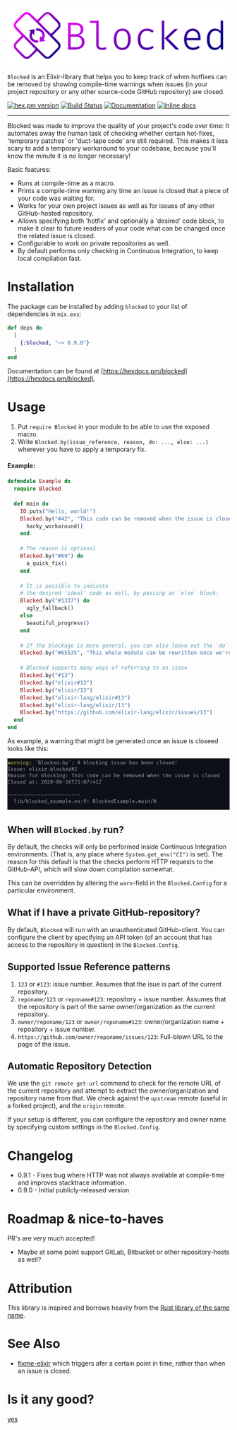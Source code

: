 ![](https://github.com/Qqwy/elixir-blocked/blob/master/media/blocked_logo_text_flat.svg)

`Blocked` is an Elixir-library that helps you to keep track of when hotfixes can be removed by showing compile-time warnings when issues (in your project repository or any other source-code GitHub repository) are closed.

[![hex.pm version](https://img.shields.io/hexpm/v/blocked.svg)](https://hex.pm/packages/blocked)
[![Build Status](https://travis-ci.org/Qqwy/elixir-blocked.svg?branch=master)](https://travis-ci.org/Qqwy/elixir-blocked)
[![Documentation](https://img.shields.io/badge/hexdocs-latest-blue.svg)](https://hexdocs.pm/blocked/index.html)
[![Inline docs](http://inch-ci.org/github/qqwy/elixir-blocked.svg)](http://inch-ci.org/github/qqwy/elixir-blocked)

---

Blocked was made to improve the quality of your project's code over time: It automates away the human task of checking whether certain hot-fixes, 'temporary patches' or 'duct-tape code' are still required. This makes it less scary to add a temporary workaround to your codebase, because you'll know the minute it is no longer necessary!


Basic features:

- Runs at compile-time as a macro.
- Prints a compile-time warning any time an issue is closed that a piece of your code was waiting for.
- Works for your own project issues as well as for issues of any other GitHub-hosted repository.
- Allows specifying both 'hotfix' and optionally a 'desired' code block, to make it clear to future readers of your code what can be changed once the related issue is closed.
- Configurable to work on private repositories as well.
- By default performs only checking in Continuous Integration, to keep local compilation fast.

# Installation

The package can be installed
by adding `blocked` to your list of dependencies in `mix.exs`:

```elixir
def deps do
  [
    {:blocked, "~> 0.9.0"}
  ]
end
```

Documentation can be found at [https://hexdocs.pm/blocked](https://hexdocs.pm/blocked).

# Usage

1. Put `require Blocked` in your module to be able to use the exposed macro.
2. Write `Blocked.by(issue_reference, reason, do: ..., else: ...)` wherever you have to apply a temporary fix.


#### Example:

```elixir
defmodule Example do
  require Blocked

  def main do
    IO.puts("Hello, world!")
    Blocked.by("#42", "This code can be removed when the issue is closed") do
      hacky_workaround()
    end
    
    # The reason is optional
    Blocked.by("#69") do
      a_quick_fix()
    end
    
    # It is possible to indicate
    # the desired 'ideal' code as well, by passing an `else` block:
    Blocked.by("#1337") do
      ugly_fallback()
    else
      beautiful_progress()
    end
    
    # If the blockage is more general, you can also leave out the `do` block.
    Blocked.by("#65535", "This whole module can be rewritten once we're on the new Elixir version!")
    
    # Blocked supports many ways of referring to an issue
    Blocked.by("#13")
    Blocked.by("elixir#13")
    Blocked.by("elixir/13")
    Blocked.by("elixir-lang/elixir#13")
    Blocked.by("elixir-lang/elixir/13")
    Blocked.by("https://github.com/elixir-lang/elixir/issues/13")
  end
end
```

As example, a warning that might be generated once an issue is closeed looks like this:

![](https://github.com/Qqwy/elixir-blocked/blob/master/media/example_warning.png)

## When will `Blocked.by` run?

By default, the checks will only be performed inside Continuous Integration environments.
(That is, any place where `System.get_env("CI")` is set).
The reason for this default is that the checks perform HTTP requests to the GitHub-API,
which will slow down compilation somewhat.

This can be overridden by altering the `warn`-field in the `Blocked.Config` for a particular environment.

## What if I have a private GitHub-repository?

By default, `Blocked` will run with an unauthenticated GitHub-client.
You can configure the client by specifying an API token
(of an account that has access to the repository in question)
in the `Blocked.Config`.

## Supported Issue Reference patterns

1. `123` or `#123`: issue number. Assumes that the isue is part of the current repository.
2. `reponame/123` or `reponame#123`: repository + issue number. Assumes that the repository is part of the same owner/organization as the current repository.
3. `owner/reponame/123` or `owner/reponame#123`: owner/organization name + repository + issue number.
4. `https://github.com/owner/reponame/issues/123`: Full-blown URL to the page of the issue.

## Automatic Repository Detection

We use the `git remote get-url` command to check for the remote URL of the current repository and attempt to extract the owner/organization and repository name from that.
We check against the `upstream` remote (useful in a forked project), and the `origin` remote.

If your setup is different, you can configure the repository and owner name by specifying custom settings in the `Blocked.Config`.

# Changelog

- 0.9.1 - Fixes bug where HTTP was not always available at compile-time and improves stacktrace information.
- 0.9.0 - Initial publicly-released version

# Roadmap & nice-to-haves

PR's are very much accepted!

- Maybe at some point support GitLab, Bitbucket or other repository-hosts as well?

# Attribution

This library is inspired and borrows heavily from the [Rust library of the same name](https://github.com/zacps/blocked).

# See Also

- [fixme-elixir](https://github.com/henrik/fixme-elixir) which triggers afer a certain point in time, rather than when an issue is closed.

# Is it any good?

[yes](https://news.ycombinator.com/item?id=3067434)
